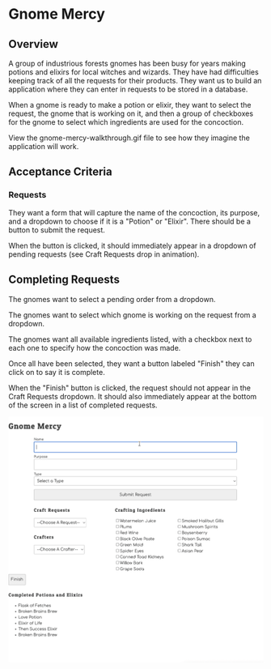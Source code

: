 # Gnome Mercy

## Overview

A group of industrious forests gnomes has been busy for years making potions and elixirs for local witches and wizards. They have had difficulties keeping track of all the requests for their products. They want us to build an application where they can enter in requests to be stored in a database.

When a gnome is ready to make a potion or elixir, they want to select the request, the gnome that is working on it, and then a group of checkboxes for the gnome to select which ingredients are used for the concoction.

View the gnome-mercy-walkthrough.gif file to see how they imagine the application will work.

## Acceptance Criteria

### Requests

They want a form that will capture the name of the concoction, its purpose, and a dropdown to choose if it is a "Potion" or "Elixir". There should be a button to submit the request.

When the button is clicked, it should immediately appear in a dropdown of pending requests (see Craft Requests drop in animation).

## Completing Requests

The gnomes want to select a pending order from a dropdown.

The gnomes want to select which gnome is working on the request from a dropdown.

The gnomes want all available ingredients listed, with a checkbox next to each one to specify how the concoction was made.

Once all have been selected, they want a button labeled "Finish" they can click on to say it is complete.

When the "Finish" button is clicked, the request should not appear in the Craft Requests dropdown. It should also immediately appear at the bottom of the screen in a list of completed requests.

![gnome mercy example gif](./gnome-mercy-walkthrough.gif)
